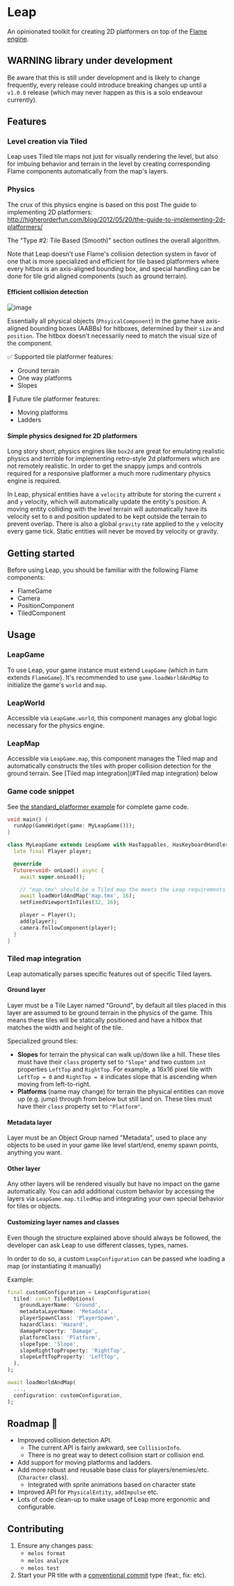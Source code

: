 # Leap

An opinionated toolkit for creating 2D platformers on top of
the [Flame engine](https://flame-engine.org/).

## WARNING library under development

Be aware that this is still under development and is likely to change frequently, every release
could introduce breaking changes up until a `v1.0.0` release (which may never happen as this is a
solo endeavour currently).

## Features

### Level creation via Tiled

Leap uses Tiled tile maps not just for visually rendering the level, but also for imbuing behavior
and terrain in the level by creating corresponding Flame components automatically from the map's
layers.

### Physics

The crux of this physics engine is based on this post The guide to implementing 2D platformers:
http://higherorderfun.com/blog/2012/05/20/the-guide-to-implementing-2d-platformers/

The "Type #2: Tile Based (Smooth)" section outlines the overall algorithm.

Note that Leap doesn't use Flame's collision detection system in favor of one that is more
specialized and efficient for tile based platformers where every hitbox is an axis-aligned bounding
box, and special handling can be done for tile grid aligned components (such as ground terrain).

#### Efficient collision detection

![image](docs/images/megaman_tile_grid.png)

Essentially all physical objects (`PhsyicalComponent`) in the game have axis-aligned bounding boxes
(AABBs) for hitboxes, determined by their `size` and `position`. The hitbox doesn't necessarily need
to match the visual size of the component.

✅ Supported tile platformer features:

- Ground terrain
- One way platforms
- Slopes

🚧 Future tile platformer features:

- Moving platforms
- Ladders

#### Simple physics designed for 2D platformers

Long story short, physics engines like `box2d` are great for emulating realistic physics and
terrible for implementing retro-style 2d platformers which are not remotely realistic. In order to
get the snappy jumps and controls required for a responsive platformer a much more rudimentary
physics engine is required.

In Leap, physical entities have a `velocity` attribute for storing the current `x` and `y` velocity,
which will automatically update the entity's position. A moving entity colliding with the level
terrain will automatically have its velocity set to `0` and position updated to be kept outside the
terrain to prevent overlap. There is also a global `gravity` rate applied to the `y` velocity every
game tick. Static entities will never be moved by velocity or gravity.

## Getting started

Before using Leap, you should be familiar with the following Flame components:

- FlameGame
- Camera
- PositionComponent
- TiledComponent

## Usage

### LeapGame

To use Leap, your game instance must extend `LeapGame` (which in turn extends `FlameGame`). It's
recommended to use `game.loadWorldAndMap` to initialize the game's `world` and `map`.

### LeapWorld

Accessible via `LeapGame.world`, this component manages any global logic necessary for the physics
engine.

### LeapMap

Accessible via `LeapGame.map`, this component manages the Tiled map and automatically constructs the
tiles with proper collision detection for the ground terrain.
See [Tiled map integration](#Tiled map integration) below

### Game code snippet

See [the standard_platformer example](examples/standard_platformer) for complete game code.

```dart
void main() {
  runApp(GameWidget(game: MyLeapGame()));
}

class MyLeapGame extends LeapGame with HasTappables, HasKeyboardHandlerComponents {
  late final Player player;

  @override
  Future<void> onLoad() async {
    await super.onLoad();

    // "map.tmx" should be a Tiled map the meets the Leap requirements defined below
    await loadWorldAndMap('map.tmx', 16);
    setFixedViewportInTiles(32, 16);

    player = Player();
    add(player);
    camera.followComponent(player);
  }
}
```

### Tiled map integration

Leap automatically parses specific features out of specific Tiled layers.

#### Ground layer

Layer must be a Tile Layer named "Ground", by default all tiles placed in this layer are assumed to
be ground terrain in the physics of the game. This means these tiles will be statically positioned
and have a hitbox that matches the width and height of the tile.

Specialized ground tiles:

- **Slopes** for terrain the physical can walk up/down like a hill. These tiles must have
  their `class` property set to `"Slope"` and two custom `int` properties `LeftTop` and `RightTop`.
  For example, a 16x16 pixel tile with `LeftTop = 0` and `RightTop = 8` indicates slope that is
  ascending when moving from left-to-right.
- **Platforms** (name may change) for terrain the physical entities can move up (e.g. jump) through
  from below but still land on. These tiles must have their `class` property set to `"Platform"`.

#### Metadata layer

Layer must be an Object Group named "Metadata", used to place any objects to be used in your game
like level start/end, enemy spawn points, anything you want.

#### Other layer

Any other layers will be rendered visually but have no impact on the game automatically. You can add
additional custom behavior by accessing the layers via `LeapGame.map.tiledMap` and integrating your
own special behavior for tiles or objects.

#### Customizing layer names and classes

Even though the structure explained above should always be followed, the developer can ask Leap
to use different classes, types, names.

In order to do so, a custom `LeapConfiguration` can be passed whe loading a map (or instantiating it manually)

Example:

```dart
final customConfiguration = LeapConfiguration(
  tiled: const TiledOptions(
    groundLayerName: 'Ground',
    metadataLayerName: 'Metadata',
    playerSpawnClass: 'PlayerSpawn',
    hazardClass: 'Hazard',
    damageProperty: 'Damage',
    platformClass: 'Platform',
    slopeType: 'Slope',
    slopeRightTopProperty: 'RightTop',
    slopeLeftTopProperty: 'LeftTop',
  ),
);

await loadWorldAndMap(
  ...,
  configuration: customConfiguration,
);
```

## Roadmap 🚧

- Improved collision detection API.
    - The current API is fairly awkward, see `CollisionInfo`.
    - There is no great way to detect collision start or collision end.
- Add support for moving platforms and ladders.
- Add more robust and reusable base class for players/enemies/etc. (`Character` class).
    - Integrated with sprite animations based on character state
- Improved API for `PhysicalEntity`, `addImpulse` etc.
- Lots of code clean-up to make usage of Leap more ergonomic and configurable.

## Contributing

1. Ensure any changes pass:
    - `melos format`
    - `melos analyze`
    - `melos test`
2. Start your PR title with a [conventional commit](https://www.conventionalcommits.org/en/v1.0.0/)
   type (feat:, fix: etc).
